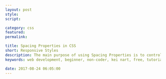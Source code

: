 ```yaml
---
layout: post
style:
script:

category: css
featured:
permalink:

title: Spacing Properties in CSS
short: Responsive Styles
description: The main purpose of using Spacing Properties is to control spaces. Does it sound silly? :D <br>The properties help us to control spaces around and inside containers. <br>They're used for both Sizing & Positioning purposes.
keywords: web development, beginner, non-coder, kei nart, free, tutorial, coding, programming, code nart, html, css, spacing properties, padding, margin

date: 2017-08-24 06:05:00
---
```

